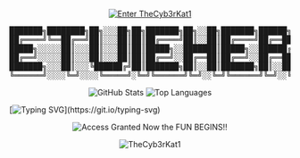 <p align="center">
  <a href="https://thecyb3rkat1.github.io">
    <img src="https://readme-typing-svg.demolab.com?font=Fira+Code&pause=1000&color=00FF00&center=true&vCenter=true&width=435&lines=Enter+TheCyb3rKat1+System" alt="Enter TheCyb3rKat1" />
  </a>
</p>

<pre align="center">
███████╗████████╗██╗░░░██╗██╗███████╗██╗░░██╗███████╗██████╗░
██╔════╝╚══██╔══╝██║░░░██║██║██╔════╝██║░░██║██╔════╝██╔══██╗
█████╗░░░░░██║░░░██║░░░██║██║█████╗░░███████║█████╗░░██████╔╝
██╔══╝░░░░░██║░░░██║░░░██║██║██╔══╝░░██╔══██║██╔══╝░░██╔══██╗
███████╗░░░██║░░░╚██████╔╝██║███████╗██║░░██║███████╗██║░░██║
╚══════╝░░░░╚═╝░░░░╚═════╝░╚═╝╚══════╝╚═╝░░╚═╝╚══════╝╚═╝░░╚═╝
</pre>

<p align="center">
  <img src="https://github-readme-stats.vercel.app/api?username=TheCyb3rKat1&show_icons=true&theme=radical" alt="GitHub Stats" />
 
  <img src="https://github-readme-stats.vercel.app/api/top-langs/?username=TheCyb3rKat1&layout=compact&theme=radical" alt="Top Languages" />
</p>

[![Typing SVG](https://readme-typing-svg.demolab.com?font=Fira+Code&duration=2000&pause=1000&color=F70000&center=true&vCenter=true&width=435&lines=%24+Initializing+System...;Access+Granted+%E2%9C%94;Welcome+to+the+Matrix...)](https://git.io/typing-svg)

<p align="center">
  <img src="https://readme-typing-svg.herokuapp.com?font=Orbitron&size=30&duration=3000&color=00FF00&center=true&vCenter=true&lines=ACCESS+GRANTED+NOW+THE+FUN+BEGINS" alt="Access Granted Now the FUN BEGINS!!" />
</p>

<p align="center">
  <img src="https://readme-typing-svg.demolab.com?font=Hack&size=18&pause=1000&color=FF0000&center=true&vCenter=true&width=600&height=40&lines=--TheCyb3rKat1--" alt="TheCyb3rKat1" />
</p>
